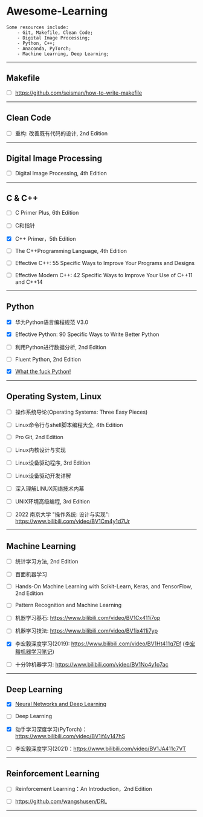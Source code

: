 

# Awesome-Learning



```
Some resources include:
	- Git, Makefile, Clean Code;
	- Digital Image Processing;
	- Python, C++;
	- Anaconda, PyTorch;
	- Machine Learning, Deep Learning;
```



------



## Makefile



- [ ] https://github.com/seisman/how-to-write-makefile




------

## Clean Code



- [ ] 重构: 改善既有代码的设计, 2nd Edition




------

## Digital Image Processing



- [ ] Digital Image Processing, 4th Edition



------

## C & C++



- [ ] C Primer Plus, 6th Edition
- [ ] C和指针
- [x] C++ Primer，5th Edition
- [ ] The C++Programming Language, 4th Edition
- [ ] Effective C++: 55 Specific Ways to Improve Your Programs and Designs
- [ ] Effective Modern C++: 42 Specific Ways to Improve Your Use of C++11 and C++14


------



## Python



- [x] 华为Python语言编程规范 V3.0
- [x] Effective Python: 90 Specific Ways to Write Better Python
- [ ] 利用Python进行数据分析, 2nd Edition
- [ ] Fluent Python, 2nd Edition
- [x] [What the fuck Python! ](https://github.com/robertparley/wtfpython-cn)



------



## Operating System, Linux



- [ ] 操作系统导论(Operating Systems: Three Easy Pieces)
- [ ] Linux命令行与shell脚本编程大全, 4th Edition
- [ ] Pro Git, 2nd Edition
- [ ] Linux内核设计与实现
- [ ] Linux设备驱动程序, 3rd Edition
- [ ] Linux设备驱动开发详解
- [ ] 深入理解LINUX网络技术内幕
- [ ] UNIX环境高级编程, 3rd Edition






- [ ] 2022 南京大学 "操作系统: 设计与实现": https://www.bilibili.com/video/BV1Cm4y1d7Ur



------



## Machine Learning



- [ ] 统计学习方法, 2nd Edition
- [ ] 百面机器学习
- [ ] Hands-On Machine Learning with Scikit-Learn, Keras, and TensorFlow, 2nd Edition
- [ ] Pattern Recognition and Machine Learning



- [ ] 机器学习基石: https://www.bilibili.com/video/BV1Cx411i7op
- [ ] 机器学习技法: https://www.bilibili.com/video/BV1ix411i7yp
- [x] 李宏毅深度学习(2019): https://www.bilibili.com/video/BV1Ht411g7Ef ([李宏毅机器学习笔记](https://datawhalechina.github.io/leeml-notes/#/?id=李宏毅机器学习笔记leeml-notes))
- [ ] 十分钟机器学习: https://www.bilibili.com/video/BV1No4y1o7ac



------



## Deep Learning



- [x] [Neural Networks and Deep Learning](http://neuralnetworksanddeeplearning.com/index.html)
- [ ] Deep Learning



- [x] 动手学习深度学习(PyTorch)：https://www.bilibili.com/video/BV1if4y147hS
- [ ] 李宏毅深度学习(2021)：https://www.bilibili.com/video/BV1JA411c7VT



------



## Reinforcement Learning



- [ ] Reinforcement Learning：An Introduction，2nd Edition





- [ ] https://github.com/wangshusen/DRL



------

